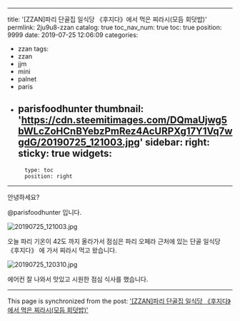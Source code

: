 
---
title: '[ZZAN]파리 단골집 일식당 《후지다》에서 먹은 찌라시(모듬 회덧밥)'
permlink: 2ju9u8-zzan
catalog: true
toc_nav_num: true
toc: true
position: 9999
date: 2019-07-25 12:06:09
categories:
- zzan
tags:
- zzan
- jjm
- mini
- palnet
- paris
- parisfoodhunter
thumbnail: 'https://cdn.steemitimages.com/DQmaUjwg5bWLcZoHCnBYebzPmRez4AcURPXg17Y1Vq7wgdG/20190725_121003.jpg'
sidebar:
    right:
        sticky: true
widgets:
    -
        type: toc
        position: right
---


안녕하세요?

@parisfoodhunter 입니다.

![20190725_121003.jpg](https://cdn.steemitimages.com/DQmaUjwg5bWLcZoHCnBYebzPmRez4AcURPXg17Y1Vq7wgdG/20190725_121003.jpg)



오늘 파리 기온이 42도 까지 올라가서 점심은 파리 오페라 근처에 있는 단골 일식당 《후지다》 에 가서 찌라시 먹고 왔습니다. 

![20190725_120310.jpg](https://cdn.steemitimages.com/DQmeSz7GVUeYzTHYR68RNyPL8PtQD7FQLxPKpfsyUR7Ed7G/20190725_120310.jpg)

에어컨 잘 나와서 맛있고 시원한 점심 식사를 했습니다.

- - -

This page is synchronized from the post: ['[ZZAN]파리 단골집 일식당 《후지다》에서 먹은 찌라시(모듬 회덧밥)'](https://steemit.com/@parisfoodhunter/2ju9u8-zzan)
